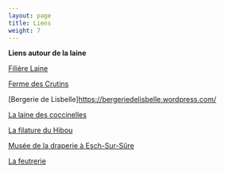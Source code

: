 ```yaml
---
layout: page
title: Liens
weight: 7
---
```


**Liens autour de la laine**


[Filière Laine](http://laines.be/)

[Ferme des Crutins](http://www.fermedescrutins.com/actualite/)

[Bergerie de Lisbelle]https://bergeriedelisbelle.wordpress.com/ 

[La laine des coccinelles](http://www.lalainedescoccinelles.be/)

[La filature du Hibou](http://www.lafilatureduhibou.be/)

[Musée de la draperie à Esch-Sur-Sûre](http://www.draperie.lu/fr)

[La feutrerie](http://www.lafeutrerie.be/)